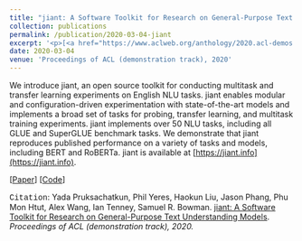 ```yaml
---
title: "jiant: A Software Toolkit for Research on General-Purpose Text Understanding Models"
collection: publications
permalink: /publication/2020-03-04-jiant
excerpt: '<p>[<a href="https://www.aclweb.org/anthology/2020.acl-demos.15/" style="color:#51ADC8;">Paper</a>] [<a href="https://github.com/nyu-mll/jiant-v1-legacy" style="color:#51ADC8;">Code</a>] - <a href="/publication/2020-03-04-jiant" style="color:#51ADC8;">Abstract</a><br /><span style="font-family:Courier New">Citation</span>: Yada Pruksachatkun, Phil Yeres, Haokun Liu, Jason Phang, Phu Mon Htut, Alex Wang, Ian Tenney, Samuel R. Bowman. <u>jiant: A Software Toolkit for Research on General-Purpose Text Understanding Models</u>. <i>Proceedings of ACL (demonstration track), 2020.</i></p>'
date: 2020-03-04
venue: 'Proceedings of ACL (demonstration track), 2020'
---
```


We introduce jiant, an open source toolkit for conducting multitask and transfer learning experiments on English NLU tasks. jiant enables modular and configuration-driven experimentation with state-of-the-art models and implements a broad set of tasks for probing, transfer learning, and multitask training experiments. jiant implements over 50 NLU tasks, including all GLUE and SuperGLUE benchmark tasks. We demonstrate that jiant reproduces published performance on a variety of tasks and models, including BERT and RoBERTa. jiant is available at [https://jiant.info](https://jiant.info). 

[<a href="https://www.aclweb.org/anthology/2020.acl-demos.15/">Paper</a>]
[<a href="https://github.com/nyu-mll/jiant-v1-legacy">Code</a>]

<span style="font-family:Courier New">Citation</span>: Yada Pruksachatkun, Phil Yeres, Haokun Liu, Jason Phang, Phu Mon Htut, Alex Wang, Ian Tenney, Samuel R. Bowman. <u>jiant: A Software Toolkit for Research on General-Purpose Text Understanding Models</u>. <i>Proceedings of ACL (demonstration track), 2020.</i> 